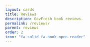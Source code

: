 ```yaml
---
layout: cards
title: Reviews
description: GovFresh book reviews.
permalink: /reviews/
parent: reviews
order: 2
icon: "fa-solid fa-book-open-reader"
---
```

